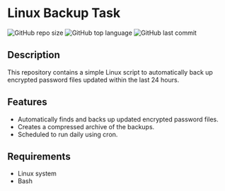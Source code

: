 # Linux Backup Task

![GitHub repo size](https://img.shields.io/github/repo-size/Vitaliilinux-backup-task)
![GitHub top language](https://img.shields.io/github/languages/top/Vitalii/linux-backup-task)
![GitHub last commit](https://img.shields.io/github/last-commit/Vitalii/linux-backup-task)

## Description
This repository contains a simple Linux script to automatically back up encrypted password files updated within the last 24 hours.

## Features
- Automatically finds and backs up updated encrypted password files.
- Creates a compressed archive of the backups.
- Scheduled to run daily using cron.

## Requirements
- Linux system
- Bash
